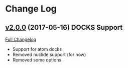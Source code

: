 # Change Log

## [v2.0.0](https://github.com/lexcast/tree-view-autoresize/tree/v2.0.0) (2017-05-16) DOCKS Support
[Full Changelog](https://github.com/lexcast/tree-view-autoresize/compare/v1.6.0...v2.0.0)

- Support for atom docks
- Removed nuclide support (for now)
- Removed some options
